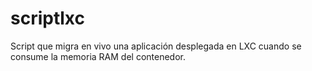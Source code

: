 # scriptlxc
Script que migra en vivo una aplicación desplegada en LXC cuando se consume la memoria RAM del contenedor.
